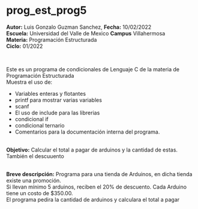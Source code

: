 # prog_est_prog5
<p><b>Autor:</b> Luis Gonzalo Guzman Sanchez, <b>Fecha:</b> 10/02/2022 <br>
  <b>Escuela:</b> Universidad del Valle de Mexico <b>Campus</b> Villahermosa <br>
  <b>Materia:</b> Programación Estructurada <br>
  <b>Ciclo:</b> 01/2022</p>
<br>
<p>Este es un programa de condicionales de Lenguaje C de la materia de Programación Estructurada<br>
Muestra el uso de:
  <ul>
    <li>Variables enteras y flotantes</li>
    <li>printf para mostrar varias variables</li>
    <li>scanf</li>
    <li>El uso de include para las librerias</li>
    <li>condicional if</li>
    <li>condicional ternario</li>
<li>Comentarios para la documentación interna del programa.</li>
    </ul>
    </p>
<br>
<b>Objetivo:</b> Calcular el total a pagar de arduinos y la cantidad de estas. También el descuuento
<br>
<br>
<p><b>Breve descripción:</b>
Programa para una tienda de Arduinos, en dicha tienda existe una promoción.
<br>
Si llevan mínimo 5 arduinos, reciben el 20% de descuento. Cada Arduino tiene un costo de $350.00.
<br>
El programa pedira la cantidad de arduinos y calculara el total a pagar <br>
</p>
